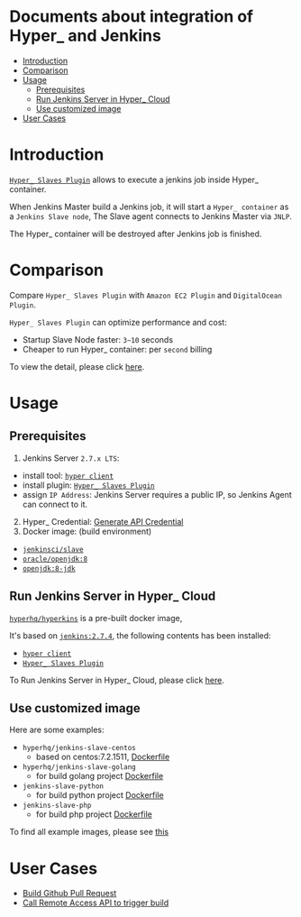 Documents about integration of Hyper_ and Jenkins
=================================================

<!-- TOC depthFrom:1 depthTo:6 withLinks:1 updateOnSave:1 orderedList:0 -->

- [Introduction](#introduction)
- [Comparison](#comparison)
- [Usage](#usage)
	- [Prerequisites](#prerequisites)
	- [Run Jenkins Server in Hyper_ Cloud](#run-jenkins-server-in-hyper-cloud)
	- [Use customized image](#use-customized-image)
- [User Cases](#user-cases)

<!-- /TOC -->

# Introduction

[`Hyper_ Slaves Plugin`](https://github.com/jenkinsci/hyper-slaves-plugin) allows to execute a jenkins job inside Hyper_ container.

When Jenkins Master build a Jenkins job, it will start a `Hyper_ container` as a `Jenkins Slave node`, The Slave agent connects to Jenkins Master via `JNLP`.

The Hyper_ container will be destroyed after Jenkins job is finished.


# Comparison

Compare `Hyper_ Slaves Plugin` with `Amazon EC2 Plugin` and `DigitalOcean Plugin`.

`Hyper_ Slaves Plugin` can optimize performance and cost:  
- Startup Slave Node faster: `3~10` seconds
- Cheaper to run Hyper_ container: per `second` billing

To view the detail, please click [here](compare/README.md).

# Usage


## Prerequisites

1. Jenkins Server `2.7.x LTS`:
  - install tool: [`hyper client`](https://docs.hyper.sh/GettingStarted/install.html)
  - install plugin: [`Hyper_ Slaves Plugin`](https://wiki.jenkins-ci.org/display/JENKINS/Hyper_+Slaves+Plugin)
  - assign `IP Address`: Jenkins Server requires a public IP, so Jenkins Agent can connect to it.
2. Hyper_ Credential: [Generate API Credential]( https://docs.hyper.sh/GettingStarted/generate_api_credential.html)
3. Docker image: (build environment)
  - [`jenkinsci/slave`](https://hub.docker.com/r/jenkinsci/slave/)
  - [`oracle/openjdk:8`](https://hub.docker.com/r/oracle/openjdk/)
  - [`openjdk:8-jdk`](https://hub.docker.com/_/openjdk/)



## Run Jenkins Server in Hyper_ Cloud

[`hyperhq/hyperkins`](https://github.com/hyperhq/jenkins-image-hyperkins) is a pre-built docker image,

It's based on [`jenkins:2.7.4`](https://hub.docker.com/_/jenkins/), the following contents has been installed:  
- [`hyper client`](https://docs.hyper.sh/GettingStarted/install.html)
- [`Hyper_ Slaves Plugin`](https://wiki.jenkins-ci.org/display/JENKINS/Hyper_+Slaves+Plugin)

To Run Jenkins Server in Hyper_ Cloud, please click [here](https://github.com/hyperhq/hykins#quickstart).

## Use customized image

Here are some examples:
- `hyperhq/jenkins-slave-centos`
  - based on centos:7.2.1511, [Dockerfile](https://github.com/hyperhq/jenkins-image-slave/blob/master/jenkins-slave-centos)
- `hyperhq/jenkins-slave-golang`
  - for build golang project [Dockerfile](https://github.com/hyperhq/jenkins-image-slave/tree/master/jenkins-slave-golang)
- `jenkins-slave-python`
  - for build python project [Dockerfile](https://github.com/hyperhq/jenkins-image-slave/tree/master/jenkins-slave-python)
- `jenkins-slave-php`
  - for build php project [Dockerfile](https://github.com/hyperhq/jenkins-image-slave/tree/master/jenkins-slave-php/base)

To find all example images, please see [this](https://hub.docker.com/search/?q=hyperhq%2Fjenkins-slave)

# User Cases

- [Build Github Pull Request](use-case/build-github-pull-request)
- [Call Remote Access API to trigger build](use-case/remote-access-api)
